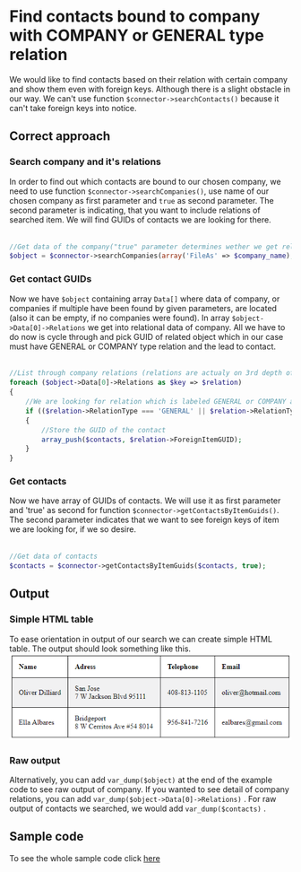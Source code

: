 # Find contacts bound to company with COMPANY or GENERAL type relation
We would like to find contacts based on their relation with certain company and show them even with foreign keys. Although there is a slight obstacle in our way. We can't use function ```$connector->searchContacts()``` because it can't take foreign keys into notice. 

## Correct approach

### Search company and it's relations
In order to find out which contacts are bound to our chosen company, we need to use function ```$connector->searchCompanies()```, use name of our chosen company as first parameter and ```true``` as second parameter. The second parameter is indicating, that you want to include relations of searched item. We will find GUIDs of contacts we are looking for there.

```php
   
//Get data of the company("true" parameter determines wether we get relation data of searched company)
$object = $connector->searchCompanies(array('FileAs' => $company_name), true);

```

### Get contact GUIDs
Now we have ```$object``` containing array ```Data[]``` where data of company, or companies if multiple have been found by given parameters, are located (also it can be empty, if no companies were found). In array ```$object->Data[0]->Relations``` we get into relational data of company. All we have to do now is cycle through and pick GUID of related object which in our case must have GENERAL or COMPANY type relation and the lead to contact. 

```php

//List through company relations (relations are actualy on 3rd depth of $object)
foreach ($object->Data[0]->Relations as $key => $relation)
{
    //We are looking for relation which is labeled GENERAL or COMPANY and is leding to Contact
    if (($relation->RelationType === 'GENERAL' || $relation->RelationType === 'COMPANY') && $relation->ForeignFolderName === 'Contacts')
	{
        //Store the GUID of the contact
        array_push($contacts, $relation->ForeignItemGUID);
    }
}

```

### Get contacts
Now we have array of GUIDs of contacts. We will use it as first parameter and 'true' as second for function ```$connector->getContactsByItemGuids()```. The second parameter indicates that we want to see foreign keys of item we are looking for, if we so desire.
```php

//Get data of contacts
$contacts = $connector->getContactsByItemGuids($contacts, true);

```

## Output

### Simple HTML table
To ease orientation in output of our search we can create simple HTML table. The output should look something like this.
![example output](Images/sample_output.PNG)

### Raw output
Alternatively, you can add ```var_dump($object)``` at the end of the example code to see raw output of company. If you wanted to see detail of company relations, you can add ```var_dump($object->Data[0]->Relations)``` . For raw output of contacts we searched, we would add  ```var_dump($contacts)```  .

## Sample code
To see the whole sample code click [here](sample_code.php)

